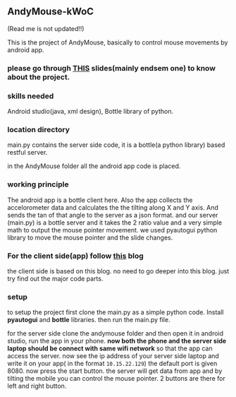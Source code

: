 ## AndyMouse-kWoC
(Read  me is not updated!!)

This is the project of AndyMouse, basically to control mouse movements by android app.
### please go through [THIS](https://docs.google.com/presentation/d/1v2q9_JhMh9z1giz6h9mKU9XZ4hZ3JlYG2z34-czweeQ/edit?usp=sharing) slides(mainly endsem one) to know about the project.

### skills needed
Android studio(java, xml design), Bottle library of python.
### location directory
main.py contains the server side code, it is a bottle(a python library) based restful server.

in the AndyMouse folder all the android app code is placed.

### working principle
The android app is a bottle client here. Also the app collects the accelorometer data and calculates the the tilting along X and Y axis. And sends the tan of that angle to the server as a json format.
and our server (main.py) is a bottle server and it takes the 2 ratio value and a very simple math to output the mouse pointer movement.
we used pyautogui python library to move the mouse pointer and the slide changes.

### For the client side(app) follow [this](https://hmkcode.com/android-send-json-data-to-server/) blog
the client side is based on this blog. no need to go deeper into this blog. just try find out the major code parts.

### setup
to setup the project first clone the main.py as a simple python code. Install **pyautogui** and **bottle** libraries. then run the main.py file.

for the server side clone the andymouse folder and then open it in android studio, run the app in your phone. **now both the phone and the server side laptop should be connect with same wifi network** so that the app can access the server. now see the ip address of your server side laptop and write it on your app( in the format ```10.15.22.129```) the default port is given 8080. now press the start button. the server will get data from app and by tilting the mobile you can control the mouse pointer. 2 buttons are there for left and right button.


